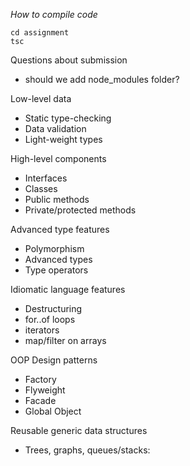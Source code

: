 *How to compile code*
```
cd assignment
tsc
```

Questions about submission
* should we add node_modules folder?

Low-level data
* Static type-checking
* Data validation
* Light-weight types

High-level components
* Interfaces 
* Classes
* Public methods
* Private/protected methods

Advanced type features
* Polymorphism
* Advanced types
* Type operators

Idiomatic language features
* Destructuring
* for..of loops
* iterators
* map/filter on arrays

OOP Design patterns
* Factory
* Flyweight
* Facade
* Global Object

Reusable generic data structures
* Trees, graphs, queues/stacks: 
